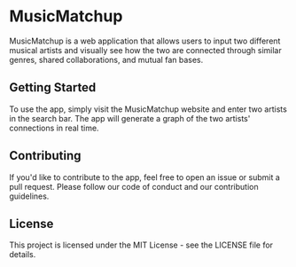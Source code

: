 # MusicMatchup

MusicMatchup is a web application that allows users to input two different musical artists and visually see how the two are connected through similar genres, shared collaborations, and mutual fan bases.

## Getting Started

To use the app, simply visit the MusicMatchup website and enter two artists in the search bar. The app will generate a graph of the two artists' connections in real time.

## Contributing

If you'd like to contribute to the app, feel free to open an issue or submit a pull request. Please follow our code of conduct and our contribution guidelines.

## License

This project is licensed under the MIT License - see the LICENSE file for details.
